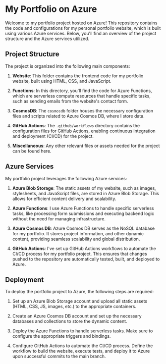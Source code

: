 # My Portfolio on Azure

Welcome to my portfolio project hosted on Azure! This repository contains the code and configurations for my personal portfolio website, which is built using various Azure services. Below, you'll find an overview of the project structure and the Azure services utilized.

## Project Structure

The project is organized into the following main components:

1. **Website**: This folder contains the frontend code for my portfolio website, built using HTML, CSS, and JavaScript.

2. **Functions**: In this directory, you'll find the code for Azure Functions, which are serverless compute resources that handle specific tasks, such as sending emails from the website's contact form.

3. **CosmosDB**: The `cosmosdb` folder houses the necessary configuration files and scripts related to Azure Cosmos DB, where I store data.

4. **GitHub Actions**: The `.github/workflows` directory contains the configuration files for GitHub Actions, enabling continuous integration and deployment (CI/CD) for the project.

5. **Miscellaneous**: Any other relevant files or assets needed for the project can be found here.

## Azure Services

My portfolio project leverages the following Azure services:

1. **Azure Blob Storage**: The static assets of my website, such as images, stylesheets, and JavaScript files, are stored in Azure Blob Storage. This allows for efficient content delivery and scalability.

2. **Azure Functions**: I use Azure Functions to handle specific serverless tasks, like processing form submissions and executing backend logic without the need for managing infrastructure.

3. **Azure Cosmos DB**: Azure Cosmos DB serves as the NoSQL database for my portfolio. It stores project information, and other dynamic content, providing seamless scalability and global distribution.

4. **GitHub Actions**: I've set up GitHub Actions workflows to automate the CI/CD process for my portfolio project. This ensures that changes pushed to the repository are automatically tested, built, and deployed to Azure.

## Deployment

To deploy the portfolio project to Azure, the following steps are required:

1. Set up an Azure Blob Storage account and upload all static assets (HTML, CSS, JS, images, etc.) to the appropriate containers.

2. Create an Azure Cosmos DB account and set up the necessary databases and collections to store the dynamic content.

3. Deploy the Azure Functions to handle serverless tasks. Make sure to configure the appropriate triggers and bindings.

4. Configure GitHub Actions to automate the CI/CD process. Define the workflow to build the website, execute tests, and deploy it to Azure upon successful commits to the main branch.
